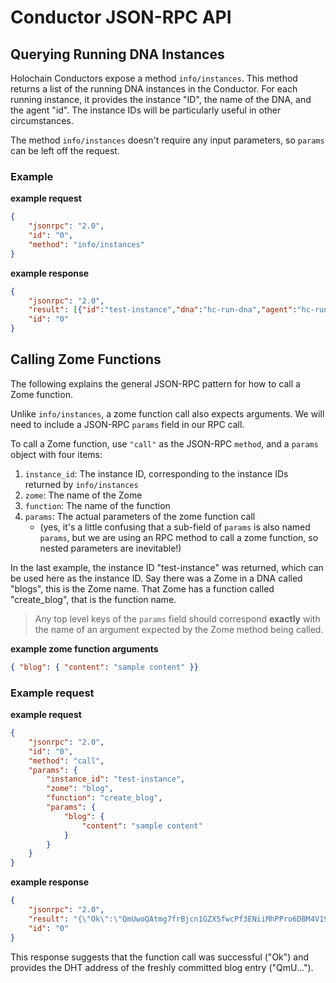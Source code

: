 # Conductor JSON-RPC API



## Querying Running DNA Instances

Holochain Conductors expose a method `info/instances`. This method returns a list of the running DNA instances in the Conductor. For each running instance, it provides the instance "ID", the name of the DNA, and the agent "id". The instance IDs will be particularly useful in other circumstances.

The method `info/instances` doesn't require any input parameters, so `params` can be left off the request.

### Example
**example request**
```json
{
    "jsonrpc": "2.0",
    "id": "0",
    "method": "info/instances"
}
```

**example response**
```json
{
    "jsonrpc": "2.0",
    "result": [{"id":"test-instance","dna":"hc-run-dna","agent":"hc-run-agent"}],
    "id": "0"
}
```

## Calling Zome Functions

The following explains the general JSON-RPC pattern for how to call a Zome function.

Unlike `info/instances`, a zome function call also expects arguments. We will need to include a JSON-RPC `params` field in our RPC call.

To call a Zome function, use `"call"` as the JSON-RPC `method`, and a `params` object with four items:
1. `instance_id`: The instance ID, corresponding to the instance IDs returned by `info/instances`
2. `zome`: The name of the Zome
3. `function`: The name of the function
4. `params`: The actual parameters of the zome function call 
    - (yes, it's a little confusing that a sub-field of `params` is also named `params`, but we are using an RPC method to call a zome function, so nested parameters are inevitable!)

In the last example, the instance ID "test-instance" was returned, which can be used here as the instance ID. Say there was a Zome in a DNA called "blogs", this is the Zome name. That Zome has a function called "create_blog", that is the function name. 

> Any top level keys of the `params` field should correspond **exactly** with the name of an argument expected by the Zome method being called.

**example zome function arguments**

```json
{ "blog": { "content": "sample content" }}
```

### Example request

**example request**
```json
{
    "jsonrpc": "2.0",
    "id": "0",
    "method": "call",
    "params": {
        "instance_id": "test-instance",
        "zome": "blog",
        "function": "create_blog",
        "params": {
            "blog": {
                "content": "sample content"
            } 
        }
    }
}
```

**example response**
```json
{
    "jsonrpc": "2.0",
    "result": "{\"Ok\":\"QmUwoQAtmg7frBjcn1GZX5fwcPf3ENiiMhPPro6DBM4V19\"}",
    "id": "0"
}
```

This response suggests that the function call was successful ("Ok") and provides the DHT address of the freshly committed blog entry ("QmU...").

